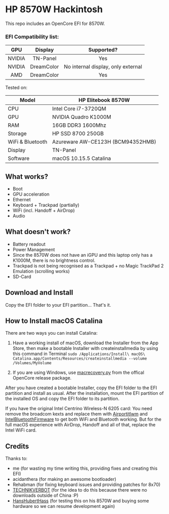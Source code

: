 # HP 8570W Hackintosh

This repo includes an OpenCore EFI for 8570W.


### EFI Compatibility list:

| GPU | Display | Supported? |
| :-----: | :-----: | :-----: |
| NVIDIA | TN-Panel | Yes |
| NVIDIA | DreamColor | No internal display, only external |
| AMD | DreamColor | Yes |


Tested on:

Model | HP Elitebook 8570W
--- | ---
CPU | Intel Core i7-3720QM
GPU | NVIDIA Quadro K1000M
RAM | 16GB DDR3 1600Mhz
Storage | HP SSD 8700 250GB
WiFi & Bluetooth | Azureware AW-CE123H (BCM94352HMB)
Display | TN-Panel
Software | macOS 10.15.5 Catalina

## What works?

- Boot
- GPU acceleration
- Ethernet
- Keyboard + Trackpad (partially)
- WiFi (incl. Handoff + AirDrop)
- Audio

## What doesn't work?

- Battery readout
- Power Management
- Since the 8570W does not have an iGPU and this laptop only has a K1000M, there is no brightness control.
- Trackpad is not being recognised as a Trackpad + no Magic TrackPad 2 Emulation (scrolling works)
- SD-Card

## Download and Install

Copy the EFI folder to your EFI partition... That's it.

## How to Install macOS Catalina

There are two ways you can install Catalina:

1. Have a working install of macOS, download the Installer from the App Store, then make a bootable Installer with createinstallmedia by using this command in Terminal `sudo /Applications/Install\ macOS\ Catalina.app/Contents/Resources/createinstallmedia --volume /Volumes/MyVolume`

2. If you are using Windows, use [macrecovery.py](https://dortania.github.io/OpenCore-Install-Guide/installer-guide/winblows-install.html) from the offical OpenCore release package.

After you have created a bootable Installer, copy the EFI folder to the EFI partition and install as usual. After the installation, mount the EFI partition of the installed OS and copy the EFI folder to its partition.

If you have the original Intel Centrino Wireless-N 6205 card:
You need remove the broadcom kexts and replace them with [Airportitlwm](https://github.com/OpenIntelWireless/itlwm/releases/tag/v1.2.0) and [IntelBluetoothFirmware](https://github.com/OpenIntelWireless/IntelBluetoothFirmware/releases/tag/1.1.2) to get both WiFi and Bluetooth working. But for the full macOS experience with AirDrop, Handoff and all of that, replace the Intel WiFi card.

## Credits

Thanks to:

- me (for wasting my time writing this, providing fixes and creating this EFI)
- acidanthera (for making an awesome bootloader)
- Rehabman (for fixing keyboard issues and providing patches for 8x70)
- [TECHNIKVERBOT](https://github.com/TECHNIKVERBOT) (for the idea to do this because there were no downloads outside of China :P)
- [HansHubertHass](https://github.com/HansHubertHass) (for testing this on his 8570W and buying some hardware so we can resume development again)
